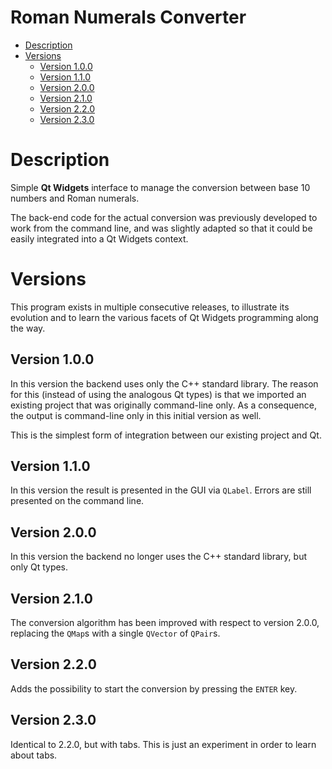 <!-- omit in toc -->
# Roman Numerals Converter

- [Description](#description)
- [Versions](#versions)
  - [Version 1.0.0](#version-100)
  - [Version 1.1.0](#version-110)
  - [Version 2.0.0](#version-200)
  - [Version 2.1.0](#version-210)
  - [Version 2.2.0](#version-220)
  - [Version 2.3.0](#version-230)


# Description

Simple **Qt Widgets** interface to manage the conversion between base 10 numbers and Roman numerals.

The back-end code for the actual conversion was previously developed to work from the command line, and was slightly adapted so that it could be easily integrated into a Qt Widgets context.

# Versions

This program exists in multiple consecutive releases, to illustrate its evolution and to learn the various facets of Qt Widgets programming along the way.

## Version 1.0.0

In this version the backend uses only the C++ standard library. The reason for this (instead of using the analogous Qt types) is that we imported an existing project that was originally command-line only. As a consequence, the output is command-line only in this initial version as well.

This is the simplest form of integration between our existing project and Qt.

## Version 1.1.0

In this version the result is presented in the GUI via `QLabel`. Errors are still presented on the command line.

## Version 2.0.0

In this version the backend no longer uses the C++ standard library, but only Qt types.

## Version 2.1.0

The conversion algorithm has been improved with respect to version 2.0.0, replacing the `QMap`s with a single `QVector` of `QPair`s.

## Version 2.2.0

Adds the possibility to start the conversion by pressing the `ENTER` key.

## Version 2.3.0

Identical to 2.2.0, but with tabs. This is just an experiment in order to learn about tabs.

